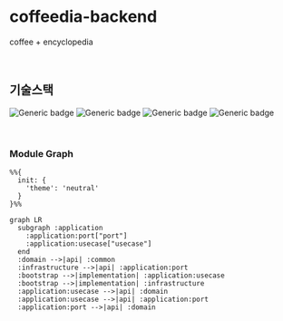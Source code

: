 # coffeedia-backend

coffee + encyclopedia


<br/>

## 기술스택

![Generic badge](https://img.shields.io/badge/21-OpenJDK-537E99.svg)
![Generic badge](https://img.shields.io/badge/3.5.4-SpringBoot-6DB33F.svg)
![Generic badge](https://img.shields.io/badge/14-PosgreSQL-01578B.svg)
![Generic badge](https://img.shields.io/badge/5.0-JUnit-DD524A.svg)

<br/>

### Module Graph

```mermaid
%%{
  init: {
    'theme': 'neutral'
  }
}%%

graph LR
  subgraph :application
    :application:port["port"]
    :application:usecase["usecase"]
  end
  :domain -->|api| :common
  :infrastructure -->|api| :application:port
  :bootstrap -->|implementation| :application:usecase
  :bootstrap -->|implementation| :infrastructure
  :application:usecase -->|api| :domain
  :application:usecase -->|api| :application:port
  :application:port -->|api| :domain
```
